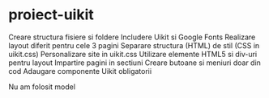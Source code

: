 # proiect-uikit
Creare structura fisiere si foldere
Includere Uikit si Google Fonts 
Realizare layout diferit pentru cele 3 pagini
Separare structura (HTML) de stil (CSS in uikit.css)
Personalizare site in uikit.css
Utilizare elemente HTML5 si div-uri pentru layout 
Impartire pagini in sectiuni 
Creare butoane si meniuri doar din cod
Adaugare componente Uikit obligatorii

Nu am folosit model
